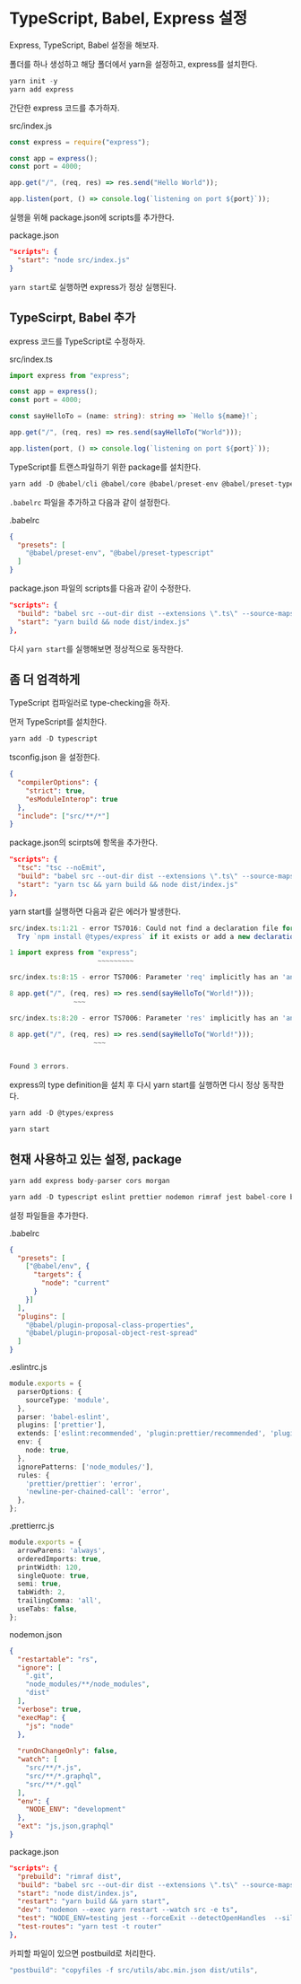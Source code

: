 # TypeScript, Babel, Express 설정

Express, TypeScript, Babel 설정을 해보자.

폴더를 하나 생성하고 해당 폴더에서 yarn을 설정하고, express를 설치한다.

```ts
yarn init -y
yarn add express
```

간단한 express 코드를 추가하자.

src/index.js

```js
const express = require("express");

const app = express();
const port = 4000;

app.get("/", (req, res) => res.send("Hello World"));

app.listen(port, () => console.log(`listening on port ${port}`));
```

실행을 위해 package.json에 scripts를 추가한다.

package.json

```json
"scripts": {
  "start": "node src/index.js"
}
```

`yarn start`로 실행하면 express가 정상 실행된다.

## TypeScirpt, Babel 추가

express 코드를 TypeScript로 수정하자.

src/index.ts

```ts
import express from "express";

const app = express();
const port = 4000;

const sayHelloTo = (name: string): string => `Hello ${name}!`;

app.get("/", (req, res) => res.send(sayHelloTo("World")));

app.listen(port, () => console.log(`listening on port ${port}`));
```

TypeScript를 트랜스파일하기 위한 package를 설치한다.

```ts
yarn add -D @babel/cli @babel/core @babel/preset-env @babel/preset-typescript
```

`.babelrc` 파일을 추가하고 다음과 같이 설정한다.

.babelrc

```json
{
  "presets": [
    "@babel/preset-env", "@babel/preset-typescript"
  ]
}
```

package.json 파일의 scripts를 다음과 같이 수정한다.

```json
"scripts": {
  "build": "babel src --out-dir dist --extensions \".ts\" --source-maps inline",
  "start": "yarn build && node dist/index.js"
},
```

다시 `yarn start`를 실행해보면 정상적으로 동작한다.

## 좀 더 엄격하게

TypeScript 컴파일러로 type-checking을 하자.

먼저 TypeScript를 설치한다.

```js
yarn add -D typescript
```

tsconfig.json 을 설정한다.

```json
{
  "compilerOptions": {
    "strict": true,
    "esModuleInterop": true
  },
  "include": ["src/**/*"]
}
```

package.json의 scirpts에 항목을 추가한다.

```json
"scripts": {
  "tsc": "tsc --noEmit",
  "build": "babel src --out-dir dist --extensions \".ts\" --source-maps inline",
  "start": "yarn tsc && yarn build && node dist/index.js"
},
```

yarn start를 실행하면 다음과 같은 에러가 발생한다.

```ts
src/index.ts:1:21 - error TS7016: Could not find a declaration file for module 'express'. '/Users/gomidev/Project/TypeScript/Express-Ts-Babel2/node_modules/express/index.js' implicitly has an 'any' type.
  Try `npm install @types/express` if it exists or add a new declaration (.d.ts) file containing `declare module 'express';`

1 import express from "express";
                      ~~~~~~~~~

src/index.ts:8:15 - error TS7006: Parameter 'req' implicitly has an 'any' type.

8 app.get("/", (req, res) => res.send(sayHelloTo("World!")));
                ~~~

src/index.ts:8:20 - error TS7006: Parameter 'res' implicitly has an 'any' type.

8 app.get("/", (req, res) => res.send(sayHelloTo("World!")));
                     ~~~


Found 3 errors.
```

express의 type definition을 설치 후 다시 yarn start를 실행하면 다시 정상 동작한다.

```ts
yarn add -D @types/express

yarn start
```

## 현재 사용하고 있는 설정, package

```ts
yarn add express body-parser cors morgan

yarn add -D typescript eslint prettier nodemon rimraf jest babel-core babel-eslint babel-jest @babel/cli @babel/core @babel/plugin-proposal-class-properties @babel/plugin-proposal-object-rest-spread @babel/preset-env eslint-config-prettier eslint-config-standard eslint-friendly-formatter eslint-loader eslint-plugin-import eslint-plugin-jest eslint-plugin-node eslint-plugin-prettier eslint-plugin-promise eslint-plugin-standard @typescript-eslint/parser @typescript-eslint/eslint-plugin
```

설정 파일들을 추가한다.

.babelrc

```json
{
  "presets": [
    ["@babel/env", {
      "targets": {
        "node": "current"
      }
    }]
  ],
  "plugins": [
    "@babel/plugin-proposal-class-properties",
    "@babel/plugin-proposal-object-rest-spread"
  ]
}
```

.eslintrc.js

```ts
module.exports = {
  parserOptions: {
    sourceType: 'module',
  },
  parser: 'babel-eslint',
  plugins: ['prettier'],
  extends: ['eslint:recommended', 'plugin:prettier/recommended', 'plugin:jest/recommended'],
  env: {
    node: true,
  },
  ignorePatterns: ['node_modules/'],
  rules: {
    'prettier/prettier': 'error',
    'newline-per-chained-call': 'error',
  },
};

```

.prettierrc.js

```ts
module.exports = {
  arrowParens: 'always',
  orderedImports: true,
  printWidth: 120,
  singleQuote: true,
  semi: true,
  tabWidth: 2,
  trailingComma: 'all',
  useTabs: false,
};
```

nodemon.json

```json
{
  "restartable": "rs",
  "ignore": [
    ".git",
    "node_modules/**/node_modules",
    "dist"
  ],
  "verbose": true,
  "execMap": {
    "js": "node"
  },
  
  "runOnChangeOnly": false,
  "watch": [
    "src/**/*.js",
    "src/**/*.graphql",
    "src/**/*.gql"
  ],
  "env": {
    "NODE_ENV": "development"
  },
  "ext": "js,json,graphql"
}
```

package.json

```json
"scripts": {
  "prebuild": "rimraf dist",
  "build": "babel src --out-dir dist --extensions \".ts\" --source-maps inline",
  "start": "node dist/index.js",
  "restart": "yarn build && yarn start",
  "dev": "nodemon --exec yarn restart --watch src -e ts",
  "test": "NODE_ENV=testing jest --forceExit --detectOpenHandles  --silent",
  "test-routes": "yarn test -t router"
},
```

카피할 파일이 있으면 postbuild로 처리한다.

```js
"postbuild": "copyfiles -f src/utils/abc.min.json dist/utils",
```
